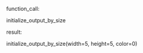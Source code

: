 function_call:

initialize_output_by_size


result:

initialize_output_by_size(width=5, height=5, color=0)


